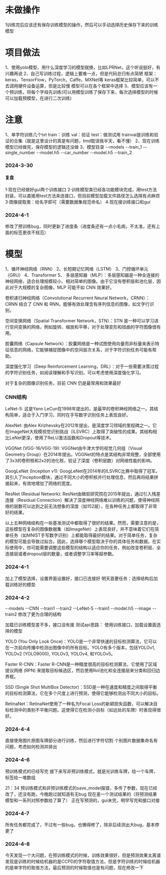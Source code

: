# 未做操作
1训练完后应该还有保存训练模型的操作，然后可以手动选择历史保存下来的训练模型

# 项目做法
1、使用yolo模型，用什么深度学习的模型就换，比如LPRNet，这个听说挺好，有兴趣再说
2、自己写训练过程，逻辑上要难一点，但是代码总归有点简陋
    框架：keras，TensorFlow，PyTorch，Caffe，MXNet等
        keras框架比较简单，可以不去调用硬件设备运算，但是比较慢
    模型可以在各个框架中选择
3、模型应该有一个预训练，将每个字母先训练(可以用模型训练了保存下来，每次选择模型的时候可以加载预模型，在进行二次训练)

# 注意
1、单字符训练几个txt
    train：训练
    val：验证
    test：做测试用
    trainval是训练和验证的合集（就是这里设计的真是有问题，tmd耽误我半天，看不懂）
2、现在训练模型已经做完，保存模型的逻辑还没做
3、模型目录
    --models
        --train_1
            --single_number
                --model.h5
            --car_number
                --model.h5
        --train_2

### 2024-3-30
#### 复盘
1·现在已经做好gui两个训练接口
2·训练模型类已经各功能模块完成，用test方法封装，可以直接用test方法来连接口，但目前模型加载文件路径怎么选择有点麻烦
3·图像提取类：给名字即可（需要数据集规范命名）
4·现在接训练接口和gui

### 2024-4-1
修改了预训练bug，同时更新了进度条（进度条还有一点小毛病，不太准，还有上面的标签更改不规范）

# 模型
1、循环神经网络（RNN）
2、长短期记忆网络（LSTM）
3、门控循环单元（GRU）
4、Transformer
5、 多层感知器（MLP）：多层感知器是一种全连接的神经网络，适合处理规模较小、相对简单的图像。由于它没有卷积层和池化层，因此对于大规模的复杂图像，MLP 可能不如 CNN 效果好。

卷积递归神经网络（Convolutional Recurrent Neural Network，CRNN）：CRNN 结合了 CNN 和 RNN，能够有效处理含有序列信息的图像，如文字行识别。

空间变换网络（Spatial Transformer Network，STN）：STN 是一种可以学习进行空间变换的网络，例如旋转、缩放和平移，对于处理变形和扭曲的字符图像很有用。

胶囊网络（Capsule Network）：胶囊网络是一种试图使用向量而非标量来表示特征信息的网络，它能够捕捉图像中的空间层次关系，对于字符识别任务可能有帮助。

深度强化学习（Deep Reinforcement Learning，DRL）：对于一些需要决策过程的字符识别任务，如阅读理解和手写识别，可以考虑使用深度强化学习。

对于复杂的图像识别任务，目前 CNN 仍是最常用和效果最好

### CNN结构
LeNet-5: 这是Yann LeCun在1998年提出的，是最早的卷积神经网络之一。其结构简单，适合于入门学习，同时在手写数字识别任务上表现良好。

AlexNet: 由Alex Krizhevsky在2012年提出，是深度学习领域的里程碑之一。它在ImageNet大规模视觉识别挑战（ILSVRC）上取得了突破性的成果。其结构相比LeNet更深，使用了ReLU激活函数和Dropout等技术。

VGGNet (VGG-16/VGG-19): VGGNet由牛津大学的视觉几何组（Visual Geometry Group）在2014年提出。VGGNet的特点是其结构非常规整，全部使用了3x3的卷积核和2x2的池化核，验证了深度（卷积层数）对网络性能的影响。

GoogLeNet (Inception v1): GoogLeNet在2014年的ILSVRC比赛中取得了冠军。其引入了Inception模块，通过不同大小的卷积核并行处理信息，然后再将结果拼接起来，有效地增加了网络的宽度。

ResNet (Residual Network): ResNet由微软研究院在2015年提出，通过引入残差连接（Residual Connection）解决了深度神经网络难以训练的问题，使得神经网络的层数可以达到之前无法想象的深度（如152层），在各种任务上都取得了非常好的结果。

以上五种网络结构在一些基准测试中都取得了很好的结果。然而，需要注意的是，这些模型在复杂的图像数据集（如ImageNet）上表现良好，并不意味着它们在简单任务（如MNIST手写数字识别）上都能取得最好的结果。对于简单任务，复杂的模型可能会导致过拟合。因此，选择哪个模型取决于你的具体任务和数据。在实际使用中，你可能需要调整这些模型的结构以适应你的任务，例如改变卷积层、全连接层或者dropout层的数量，或者调整学习率等超参数。

### 2024-4-1
加上了模型选择，设置界面设置好，接口已连接好
明天首要任务：选择结构后加载训练好的模型

### 2024-4-2
--models
    --CNN
        --train1
        --train2
    --LeNet-5
        --train1
            --model.h5
            --image
        --train2
修改了更为合理的结构

加载已训练模型差不多，接口没有接
测试api思路：
    使用训练接口，加载设置面选择的模型


YOLO (You Only Look Once)：YOLO是一个非常快速的目标检测算法，它可以在一次前向传播中检测出图像中的所有目标。YOLO有多个版本，包括YOLOv1, YOLOv2 (YOLO9000), YOLOv3, YOLOv4, 和YOLOv5。

Faster R-CNN：Faster R-CNN是一种精度很高的目标检测算法，它使用了区域提议网络 (RPN) 来提取目标候选区，然后使用RoI池化和全连接层来分类和回归边界框。

SSD (Single Shot MultiBox Detector)：SSD是一种在速度和精度之间取得平衡的目标检测算法，它在多个尺度上进行预测，使得它能够检测出不同大小的目标。

RetinaNet：RetinaNet使用了一种名为Focal Loss的新颖损失函数，可以解决目标检测中的类别不平衡问题。这使得它在检测小目标（如远处的车牌）时表现得很好。              

### 2024-4-4
直接使用图片原图车牌部分进行训练，然后进行字符切割
个别图片数据集命名有问题，考虑如何检测并排出

### 2024-4-6
预训练模式的已经写完
接下来写非预训练模式，就是光训练车牌，给一个车牌，标签给一堆数组

21：34
预训练模式和非预训练模式的save_model报错，多传了参数，现在已经改了，还没有跑，今晚跑过就知道有无bug
现在差一个测试结果的（将预测结果模型和一系列对照参数给了算了）
正在写预测的，gui未完，明早写完和接口对接

### 2024-4-7
所有任务都完成了，不过有一些bug，也懒得修了，除非后续测出大bug，基本停更了

### 2024-4-8
今天发现一个大问题，在预训练模式的时候，训练效果很好，但是预测效果太离谱
发现是训练的时候给机器的是CCPD的字符取值方法，但是字符训练的时候给机器的是单字符的取值方法，最后预测的时候取值也是有问题，现在修改一下